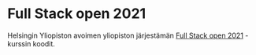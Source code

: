 # Full Stack open 2021

Helsingin Yliopiston avoimen yliopiston järjestämän [Full Stack open 2021](https://fullstackopen.com/) -kurssin koodit.

